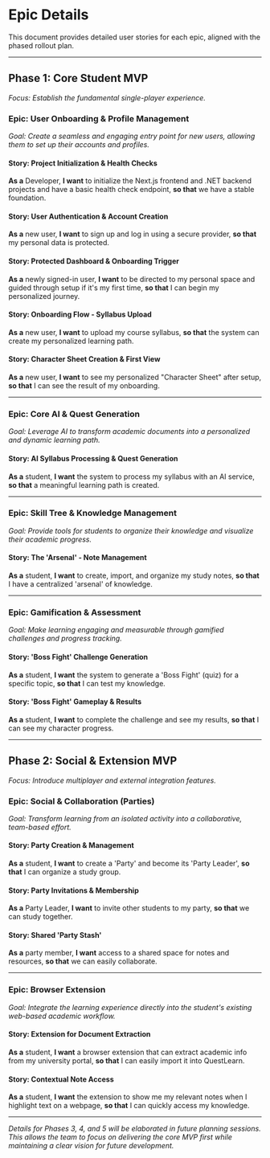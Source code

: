 # **Epic Details**

This document provides detailed user stories for each epic, aligned with the phased rollout plan.

---

## **Phase 1: Core Student MVP**
*Focus: Establish the fundamental single-player experience.*

### **Epic: User Onboarding & Profile Management**
*Goal: Create a seamless and engaging entry point for new users, allowing them to set up their accounts and profiles.* 

#### **Story: Project Initialization & Health Checks**
**As a** Developer, **I want** to initialize the Next.js frontend and .NET backend projects and have a basic health check endpoint, **so that** we have a stable foundation.

#### **Story: User Authentication & Account Creation**
**As a** new user, **I want** to sign up and log in using a secure provider, **so that** my personal data is protected.

#### **Story: Protected Dashboard & Onboarding Trigger**
**As a** newly signed-in user, **I want** to be directed to my personal space and guided through setup if it's my first time, **so that** I can begin my personalized journey.

#### **Story: Onboarding Flow - Syllabus Upload**
**As a** new user, **I want** to upload my course syllabus, **so that** the system can create my personalized learning path.

#### **Story: Character Sheet Creation & First View**
**As a** new user, **I want** to see my personalized "Character Sheet" after setup, **so that** I can see the result of my onboarding.

---

### **Epic: Core AI & Quest Generation**
*Goal: Leverage AI to transform academic documents into a personalized and dynamic learning path.*

#### **Story: AI Syllabus Processing & Quest Generation**
**As a** student, **I want** the system to process my syllabus with an AI service, **so that** a meaningful learning path is created.

---

### **Epic: Skill Tree & Knowledge Management**
*Goal: Provide tools for students to organize their knowledge and visualize their academic progress.*

#### **Story: The 'Arsenal' - Note Management**
**As a** student, **I want** to create, import, and organize my study notes, **so that** I have a centralized 'arsenal' of knowledge.

---

### **Epic: Gamification & Assessment**
*Goal: Make learning engaging and measurable through gamified challenges and progress tracking.*

#### **Story: 'Boss Fight' Challenge Generation**
**As a** student, **I want** the system to generate a 'Boss Fight' (quiz) for a specific topic, **so that** I can test my knowledge.

#### **Story: 'Boss Fight' Gameplay & Results**
**As a** student, **I want** to complete the challenge and see my results, **so that** I can see my character progress.

---

## **Phase 2: Social & Extension MVP**
*Focus: Introduce multiplayer and external integration features.*

### **Epic: Social & Collaboration (Parties)**
*Goal: Transform learning from an isolated activity into a collaborative, team-based effort.*

#### **Story: Party Creation & Management**
**As a** student, **I want** to create a 'Party' and become its 'Party Leader', **so that** I can organize a study group.

#### **Story: Party Invitations & Membership**
**As a** Party Leader, **I want** to invite other students to my party, **so that** we can study together.

#### **Story: Shared 'Party Stash'**
**As a** party member, **I want** access to a shared space for notes and resources, **so that** we can easily collaborate.

---

### **Epic: Browser Extension**
*Goal: Integrate the learning experience directly into the student's existing web-based academic workflow.*

#### **Story: Extension for Document Extraction**
**As a** student, **I want** a browser extension that can extract academic info from my university portal, **so that** I can easily import it into QuestLearn.

#### **Story: Contextual Note Access**
**As a** student, **I want** the extension to show me my relevant notes when I highlight text on a webpage, **so that** I can quickly access my knowledge.

---

*Details for Phases 3, 4, and 5 will be elaborated in future planning sessions. This allows the team to focus on delivering the core MVP first while maintaining a clear vision for future development.*